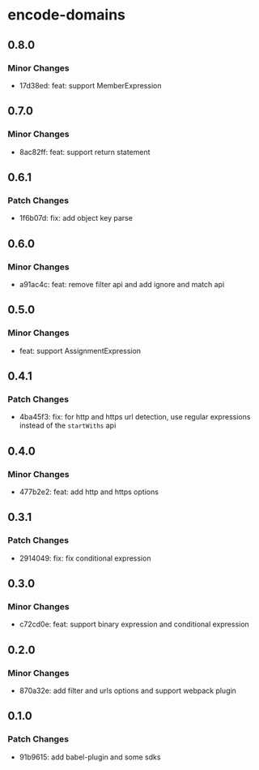 # encode-domains

## 0.8.0

### Minor Changes

- 17d38ed: feat: support MemberExpression

## 0.7.0

### Minor Changes

- 8ac82ff: feat: support return statement

## 0.6.1

### Patch Changes

- 1f6b07d: fix: add object key parse

## 0.6.0

### Minor Changes

- a91ac4c: feat: remove filter api and add ignore and match api

## 0.5.0

### Minor Changes

- feat: support AssignmentExpression

## 0.4.1

### Patch Changes

- 4ba45f3: fix: for http and https url detection, use regular expressions instead of the `startWiths` api

## 0.4.0

### Minor Changes

- 477b2e2: feat: add http and https options

## 0.3.1

### Patch Changes

- 2914049: fix: fix conditional expression

## 0.3.0

### Minor Changes

- c72cd0e: feat: support binary expression and conditional expression

## 0.2.0

### Minor Changes

- 870a32e: add filter and urls options and support webpack plugin

## 0.1.0

### Patch Changes

- 91b9615: add babel-plugin and some sdks
